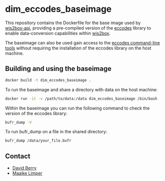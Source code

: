 # dim_eccodes_baseimage

This repository contains the Dockerfile for the base image used by [wis2box-api](https://github.com/wmo-im/wis2box-api), providing a pre-compiled version of the [eccodes](https://confluence.ecmwf.int/display/ECC/ecCodes+Home) library to enable data-conversion capabilities within [wis2box](https://docs.wis2box.wis.wmo.int).

The baseimage can also be used gain access to the [eccodes command-line tools](https://confluence.ecmwf.int/display/ECC/Command+line+tools) without requiring the installation of the eccodes library on the host machine.

## Building and using the baseimage

```bash
docker build -t dim_eccodes_baseimage .
```

To run the baseimage and share a directory with data on the host machine:

```bash
docker run -it -v /path/to/data:/data dim_eccodes_baseimage /bin/bash
```

Within the baseimage you can run the following command to check the version of the eccodes library:

```bash
bufr_dump -V
```

To run bufr_dump on a file in the shared directory:

```bash
bufr_dump /data/your_file.bufr
```

## Contact

* [David Berry](https://github.com/david-i-berry)
* [Maaike Limper](https://github.com/maaikelimper)
